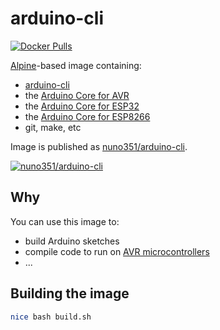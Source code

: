 # arduino-cli

[![Docker Pulls](https://img.shields.io/docker/pulls/nuno351/arduino-cli.svg?maxAge=604800)][nuno351/arduino-cli]

[Alpine](https://hub.docker.com/_/alpine)-based image containing:

* [arduino-cli](https://arduino.github.io/arduino-cli/)
* the [Arduino Core for AVR](https://github.com/arduino/ArduinoCore-avr)
* the [Arduino Core for ESP32](https://github.com/espressif/arduino-esp32)
* the [Arduino Core for ESP8266](https://github.com/esp8266/Arduino)
* git, make, etc

Image is published as [nuno351/arduino-cli].

[![nuno351/arduino-cli](https://dockeri.co/image/nuno351/arduino-cli)](https://hub.docker.com/r/nuno351/arduino-cli)

## Why

You can use this image to:

- build Arduino sketches
- compile code to run on [AVR microcontrollers](https://en.wikipedia.org/wiki/AVR_microcontrollers)
- ...

## Building the image

```bash
nice bash build.sh
```

[nuno351/arduino-cli]: https://hub.docker.com/r/nuno351/arduino-cli/
